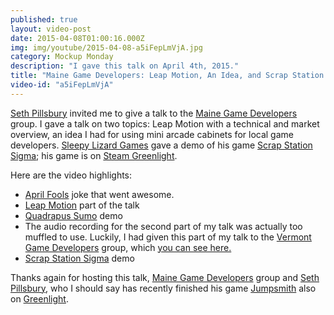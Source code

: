 ```yaml
---
published: true
layout: video-post
date: 2015-04-08T01:00:16.000Z
img: img/youtube/2015-04-08-a5iFepLmVjA.jpg
category: Mockup Monday
description: "I gave this talk on April 4th, 2015."
title: "Maine Game Developers: Leap Motion, An Idea, and Scrap Station Sigma"
video-id: "a5iFepLmVjA"
---
```

[Seth Pillsbury](https://twitter.com/foundtimegames) invited me to give a talk to the [Maine Game Developers](https://www.facebook.com/groups/280405972107121/) group.  I gave a talk on two topics: Leap Motion with a technical and market overview, an idea I had for using mini arcade cabinets for local game developers.  [Sleepy Lizard Games](https://twitter.com/SleepyLizardGam) gave a demo of his game [Scrap Station Sigma](http://www.sleepylizardgames.com/wp/); his game is on [Steam Greenlight](http://steamcommunity.com/sharedfiles/filedetails/?id=377660877).

Here are the video highlights:

* [April Fools](https://youtu.be/a5iFepLmVjA?t=6m10s) joke that went awesome.
* [Leap Motion](https://youtu.be/a5iFepLmVjA?t=7m13s) part of the talk
* [Quadrapus Sumo](https://youtu.be/a5iFepLmVjA?t=11m25s) demo
* The audio recording for the second part of my talk was actually too muffled to use.  Luckily, I had given this part of my talk to the [Vermont Game Developers](http://www.meetup.com/Vermont-Game-Developers/) group, which [you can see here.](https://youtu.be/avEVj3BNGGs?t=33m31s)
* [Scrap Station Sigma](https://youtu.be/a5iFepLmVjA?t=28m09s) demo

Thanks again for hosting this talk, [Maine Game Developers](https://www.facebook.com/groups/280405972107121/) group and [Seth Pillsbury](https://twitter.com/foundtimegames), who I should say has recently finished his game [Jumpsmith](http://jumpsmithgame.com) also on [Greenlight](http://steamcommunity.com/sharedfiles/filedetails/?id=398428082).
